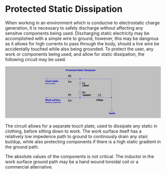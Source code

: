 # Protected Static Dissipation

When working in an environment which is conducive to electrostatic charge generation, it is necessary to safely discharge without affecting any sensitve components being used. Discharging static electricity may be accomplished with a simple wire to ground, however, this may be dangrous as it allows for high currents to pass through the body, should a live wire be accidentally touched while also being grounded. To protect the user, any work or components being used, and allow for static dissipation, the following circuit may be used.

![protected static dissipator](https://github.com/cypnk/Cabin-Life/blob/master/Protected%20Static%20Dissipation/protectedstaticdissipator.png)

The circuit allows for a separate touch plate, used to dissipate any static in clothing, before sitting down to work. The work surface itself has a relatively low impedence path to ground to continously drain any staic buildup, while also protecting components if there is a high static gradient in the ground path.

The absolute values of the components is not critical. The inductor in the work surface ground path may be a hand wound toroidal coil or a commercial alternative.
